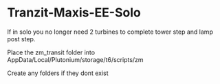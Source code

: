 # Tranzit-Maxis-EE-Solo
If in solo you no longer need 2 turbines to complete tower step and lamp post step.

Place the zm_transit folder into AppData/Local/Plutonium/storage/t6/scripts/zm

Create any folders if they dont exist
